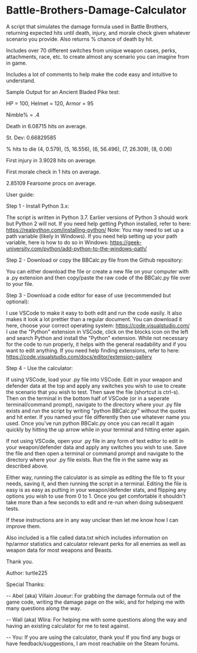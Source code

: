 # Battle-Brothers-Damage-Calculator
A script that simulates the damage formula used in Battle Brothers, returning expected hits until death, injury, and morale check given whatever scenario you provide. Also returns % chance of death by hit. 

Includes over 70 different switches from unique weapon cases, perks, attachments, race, etc. to create almost any scenario you can imagine from in game.

Includes a lot of comments to help make the code easy and intuitive to understand. 

Sample Output for an Ancient Bladed Pike test:

HP = 100, Helmet = 120, Armor = 95

Nimble% = .4

Death in 6.08715 hits on average.

St. Dev: 0.66829585

% hits to die (4, 0.579), (5, 16.556), (6, 56.496), (7, 26.309), (8, 0.06)

First injury in 3.9028 hits on average.

First morale check in 1 hits on average.

2.85109 Fearsome procs on average.

User guide:

Step 1 - Install Python 3.x:
  
  The script is written in Python 3.7. Earlier versions of Python 3 should work but Python 2 will not.
  If you need help getting Python installed, refer to here: https://realpython.com/installing-python/
  Note: You may need to set up a path variable (likely in Windows). If you need help setting up your path variable, here is how to     do so in Windows: https://geek-university.com/python/add-python-to-the-windows-path/
  
Step 2 - Download or copy the BBCalc.py file from the Github repository:
  
  You can either download the file or create a new file on your computer with a .py extension and then copy/paste the raw code of the BBCalc.py file over to your file. 
  
Step 3 - Download a code editor for ease of use (recommended but optional):
  
  I use VSCode to make it easy to both edit and run the code easily. It also makes it look a lot prettier than a regular document.
  You can download it here, choose your correct operating system: https://code.visualstudio.com/
  I use the "Python" extension in VSCode, click on the blocks icon on the left and search Python and install the "Python" extension. While not necessary for the code to run properly, it helps with the general readability and if you want to edit anything. If you need help finding extensions, refer to here: https://code.visualstudio.com/docs/editor/extension-gallery
  
Step 4 - Use the calculator:
  
  If using VSCode, load your .py file into VSCode. Edit in your weapon and defender data at the top and apply any switches you wish to use to create the scenario that you wish to test. Then save the file (shortcut is ctrl-s). Then on the terminal in the bottom half of VSCode (or in a seperate terminal/command prompt), navigate to the directory where your .py file exists and run the script by writing "python BBCalc.py" without the quotes and hit enter. If you named your file differently then use whatever name you used. Once you've run python BBCalc.py once you can recall it again quickly by hitting the up arrow while in your terminal and hitting enter again.
  
  If not using VSCode, open your .py file in any form of text editor to edit in your weapon/defender data and apply any switches you wish to use. Save the file and then open a terminal or command prompt and navigate to the directory where your .py file exists. Run the file in the same way as described above. 
  
  Either way, running the calculator is as simple as editing the file to fit your needs, saving it, and then running the script in a terminal. Editing the file is easy is as easy as putting in your weapon/defender stats, and flipping any options you wish to use from 0 to 1. Once you get comfortable it shouldn't take more than a few seconds to edit and re-run when doing subsequent tests. 
  
If these instructions are in any way unclear then let me know how I can improve them.

Also included is a file called data.txt which includes information on hp/armor statistics and calculator relevant perks for all enemies as well as weapon data for most weapons and Beasts. 

Thank you.

Author: turtle225

Special Thanks:

-- Abel (aka) Villain Joueur: For grabbing the damage formula out of the game code, writing the damage page on the wiki, and for 
helping me with many questions along the way.

-- Wall (aka) Wlira: For helping me with some questions along the way and having an existing calculator for me to test against.

-- You: If you are using the calculator, thank you! If you find any bugs or have feedback/suggestions, I am most reachable on the Steam forums.
